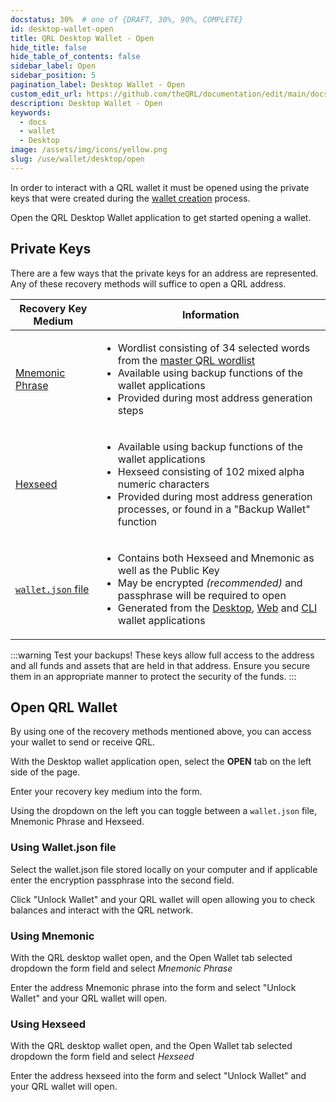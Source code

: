 ```yaml
---
docstatus: 30%  # one of {DRAFT, 30%, 90%, COMPLETE}
id: desktop-wallet-open
title: QRL Desktop Wallet - Open
hide_title: false
hide_table_of_contents: false
sidebar_label: Open
sidebar_position: 5
pagination_label: Desktop Wallet - Open
custom_edit_url: https://github.com/theQRL/documentation/edit/main/docs/Wallet/qrl-wallet.md
description: Desktop Wallet - Open
keywords:
  - docs
  - wallet
  - Desktop
image: /assets/img/icons/yellow.png
slug: /use/wallet/desktop/open
---
```


In order to interact with a QRL wallet it must be opened using the private keys that were created during the [wallet creation](/use/wallet/desktop/new) process.

Open the QRL Desktop Wallet application to get started opening a wallet.

## Private Keys

There are a few ways that the private keys for an address are represented. Any of these recovery methods will suffice to open a QRL address.

| Recovery Key Medium | Information |
| --- | --- |
| [Mnemonic Phrase](/build/address/mnemonic)  | <ul><li>Wordlist consisting of 34 selected words from the [master QRL wordlist](https://github.com/theQRL/qrllib/blob/master/src/qrl/wordlist.cpp)</li><li>Available using backup functions of the wallet applications</li> <li>Provided during most address generation steps</li></ul> |
| [Hexseed](/build/address/hexseed) | <ul><li>Available using backup functions of the wallet applications</li><li>Hexseed consisting of 102 mixed alpha numeric characters</li><li>Provided during most address generation processes, or found in a "Backup Wallet" function</li></ul> |
| [`wallet.json` file](/build/address/wallet-json) |  <ul><li>Contains both Hexseed and Mnemonic as well as the Public Key</li><li>May be encrypted *(recommended)* and passphrase will be required to open</li><li>Generated from the [Desktop](/use/wallet/desktop/overview), [Web](/use/wallet/web/overview) and [CLI](/use/node/cli) wallet applications</li></ul> |


:::warning Test your backups!
These keys allow full access to the address and all funds and assets that are held in that address. Ensure you secure them in an appropriate manner to protect the security of the funds.
:::


## Open QRL Wallet

By using one of the recovery methods mentioned above, you can access your wallet to send or receive QRL.

With the Desktop wallet application open, select the **OPEN** tab on the left side of the page.

Enter your recovery key medium into the form.

Using the dropdown on the left you can toggle between a `wallet.json` file, Mnemonic Phrase and Hexseed.

### Using Wallet.json file

Select the wallet.json file stored locally on your computer and if applicable enter the encryption passphrase into the second field.

Click "Unlock Wallet" and your QRL wallet will open allowing you to check balances and interact with the QRL network. 

### Using Mnemonic

With the QRL desktop wallet open, and the Open Wallet tab selected dropdown the form field and select *Mnemonic Phrase*

Enter the address Mnemonic phrase into the form and select "Unlock Wallet" and your QRL wallet will open.

### Using Hexseed


With the QRL desktop wallet open, and the Open Wallet tab selected dropdown the form field and select *Hexseed*

Enter the address hexseed into the form and select "Unlock Wallet" and your QRL wallet will open.

